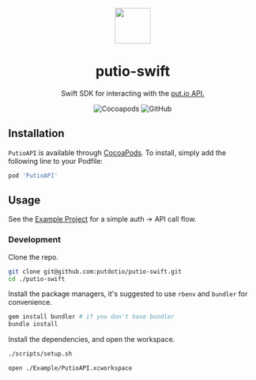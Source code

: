 <div align="center">
  <p>
    <img src="https://static.put.io/images/putio-boncuk.png" width="72">
  </p>

  <h1>putio-swift</h1>

  <p>
    Swift SDK for interacting with the <a href="https://api.put.io/v2/docs">put.io API.</a>
  </p>

  <p>
    <img src="https://img.shields.io/cocoapods/v/PutioAPI" alt="Cocoapods">
    <img src="https://img.shields.io/github/license/putdotio/putio-swift" alt="GitHub">
  </p>
</div>

## Installation

`PutioAPI` is available through [CocoaPods](https://cocoapods.org/pods/PutioAPI). To install, simply add the following line to your Podfile:

```ruby
pod 'PutioAPI'
```

## Usage

See the [Example Project](./Example/PutioAPI/ViewController.swift) for a simple auth -> API call flow.

### Development

Clone the repo.

```bash
git clone git@github.com:putdotio/putio-swift.git
cd ./putio-swift
```

Install the package managers, it's suggested to use `rbenv` and `bundler` for convenience.

```bash
gem install bundler # if you don't have bundler
bundle install
```

Install the dependencies, and open the workspace.

```bash
./scripts/setup.sh

open ./Example/PutioAPI.xcworkspace
```
